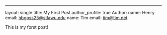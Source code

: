 ---
layout: single
title: My First Post
author_profile: true
Author: 
    name: Henry
    email: hbgoss25@stlawu.edu
    name: Tim
    email: tim@tim.net

This is my forst post!